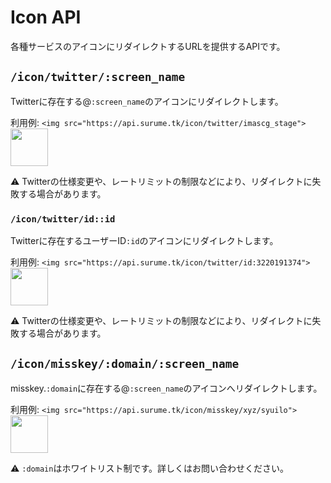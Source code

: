 # Icon API
各種サービスのアイコンにリダイレクトするURLを提供するAPIです。

## `/icon/twitter/:screen_name`

Twitterに存在する@`:screen_name`のアイコンにリダイレクトします。

利用例: `<img src="https://api.surume.tk/icon/twitter/imascg_stage">`  
<img src="https://api.surume.tk/icon/twitter/imascg_stage" height=60>

:warning: Twitterの仕様変更や、レートリミットの制限などにより、リダイレクトに失敗する場合があります。

### `/icon/twitter/id::id`

Twitterに存在するユーザーID`:id`のアイコンにリダイレクトします。

利用例: `<img src="https://api.surume.tk/icon/twitter/id:3220191374">`  
<img src="https://api.surume.tk/icon/twitter/id:3220191374" height=60>

:warning: Twitterの仕様変更や、レートリミットの制限などにより、リダイレクトに失敗する場合があります。

## `/icon/misskey/:domain/:screen_name`

misskey.`:domain`に存在する@`:screen_name`のアイコンへリダイレクトします。

利用例: `<img src="https://api.surume.tk/icon/misskey/xyz/syuilo">`  
<img src="https://api.surume.tk/icon/misskey/xyz/syuilo" height=60>

:warning: `:domain`はホワイトリスト制です。詳しくはお問い合わせください。
